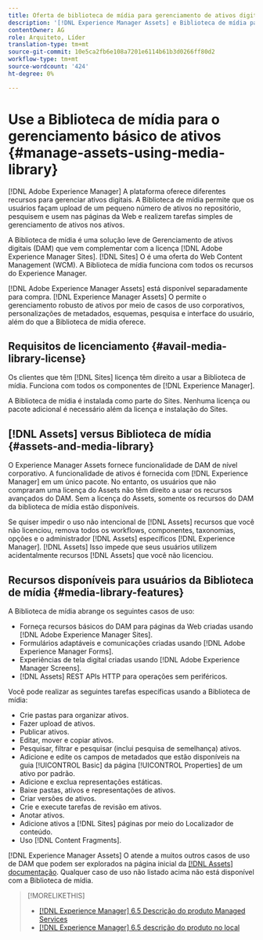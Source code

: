 ```yaml
---
title: Oferta de biblioteca de mídia para gerenciamento de ativos digitais.
description: '[!DNL Experience Manager Assets] e Biblioteca de mídia para gerenciamento de ativos.'
contentOwner: AG
role: Arquiteto, Líder
translation-type: tm+mt
source-git-commit: 10e5ca2fb6e108a7201e6114b61b3d0266ff80d2
workflow-type: tm+mt
source-wordcount: '424'
ht-degree: 0%

---
```



<!--

Define Media Lib
Define req for it
Define use cases
Define what is not included

-->

# Use a Biblioteca de mídia para o gerenciamento básico de ativos {#manage-assets-using-media-library}

[!DNL Adobe Experience Manager] A plataforma oferece diferentes recursos para gerenciar ativos digitais. A Biblioteca de mídia permite que os usuários façam upload de um pequeno número de ativos no repositório, pesquisem e usem nas páginas da Web e realizem tarefas simples de gerenciamento de ativos nos ativos.

A Biblioteca de mídia é uma solução leve de Gerenciamento de ativos digitais (DAM) que vem complementar com a licença [!DNL Adobe Experience Manager Sites]. [!DNL Sites] O é uma oferta do Web Content Management (WCM). A Biblioteca de mídia funciona com todos os recursos do Experience Manager.

[!DNL Adobe Experience Manager Assets] está disponível separadamente para compra. [!DNL Experience Manager Assets] O permite o gerenciamento robusto de ativos por meio de casos de uso corporativos, personalizações de metadados, esquemas, pesquisa e interface do usuário, além do que a Biblioteca de mídia oferece.

## Requisitos de licenciamento {#avail-media-library-license}

Os clientes que têm [!DNL Sites] licença têm direito a usar a Biblioteca de mídia. Funciona com todos os componentes de [!DNL Experience Manager].

A Biblioteca de mídia é instalada como parte do Sites. Nenhuma licença ou pacote adicional é necessário além da licença e instalação do Sites.

## [!DNL Assets] versus Biblioteca de mídia  {#assets-and-media-library}

O Experience Manager Assets fornece funcionalidade de DAM de nível corporativo. A funcionalidade de ativos é fornecida com [!DNL Experience Manager] em um único pacote. No entanto, os usuários que não compraram uma licença do Assets não têm direito a usar os recursos avançados do DAM. Sem a licença do Assets, somente os recursos do DAM da biblioteca de mídia estão disponíveis.

Se quiser impedir o uso não intencional de [!DNL Assets] recursos que você não licenciou, remova todos os workflows, componentes, taxonomias, opções e o administrador [!DNL Assets] específicos [!DNL Experience Manager]. [!DNL Assets] Isso impede que seus usuários utilizem acidentalmente recursos [!DNL Assets] que você não licenciou.

## Recursos disponíveis para usuários da Biblioteca de mídia {#media-library-features}

A Biblioteca de mídia abrange os seguintes casos de uso:

* Forneça recursos básicos do DAM para páginas da Web criadas usando [!DNL Adobe Experience Manager Sites].
* Formulários adaptáveis e comunicações criadas usando [!DNL Adobe Experience Manager Forms].
* Experiências de tela digital criadas usando [!DNL Adobe Experience Manager Screens].
* [!DNL Assets] REST APIs HTTP para operações sem periféricos.


<!-- TBD: Remove this after confirmation. May need to merge this list with the list provided by PMs.

* Basic metadata properties
* Tag management
* Version control
* Static renditions
* Projects, tasks, workflow authoring
* Activity stream (timeline)
* Query Builder (API)
* Marketing Cloud integration
* User interface customization and extension
* Comments and annotation
-->

Você pode realizar as seguintes tarefas específicas usando a Biblioteca de mídia:

* Crie pastas para organizar ativos.
* Fazer upload de ativos.
* Publicar ativos.
* Editar, mover e copiar ativos.
* Pesquisar, filtrar e pesquisar (inclui pesquisa de semelhança) ativos.
* Adicione e edite os campos de metadados que estão disponíveis na guia [!UICONTROL Basic] da página [!UICONTROL Properties] de um ativo por padrão. <!-- excluding Smart Tags -->
* Adicione e exclua representações estáticas.
* Baixe pastas, ativos e representações de ativos.
* Criar versões de ativos.
* Crie e execute tarefas de revisão em ativos.
* Anotar ativos.
* Adicione ativos a [!DNL Sites] páginas por meio do Localizador de conteúdo.
* Uso [!DNL Content Fragments].

<!-- TBD: Define exactly which basic Assets workflow are available for use with Media Library?
-->

[!DNL Experience Manager Assets] O atende a muitos outros casos de uso de DAM que podem ser explorados na página inicial da  [[!DNL Assets] documentação](https://experienceleague.adobe.com/docs/experience-manager-65/assets/home.html). Qualquer caso de uso não listado acima não está disponível com a Biblioteca de mídia.

>[!MORELIKETHIS]
>
>* [[!DNL Experience Manager] 6.5 Descrição do produto Managed Services](https://helpx.adobe.com/legal/product-descriptions/adobe-experience-manager-managed-services.html)
>* [[!DNL Experience Manager] 6.5 descrição do produto no local](https://helpx.adobe.com/legal/product-descriptions/adobe-experience-manager-on-premise.html)

